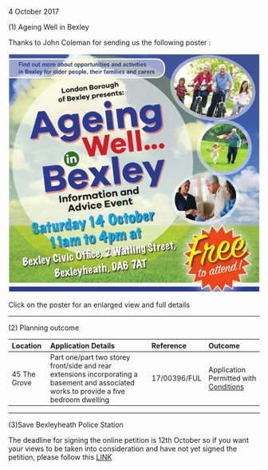 4 October 2017

(1) Ageing Well in Bexley

Thanks to John Coleman for sending us the following poster :

[](http://www.northcrayresidents.org.uk/posters/poster120.pdf)

![Image](images/nm0308_1.gif)

Click on the poster for an enlarged view and full details

---

(2) Planning outcome

| Location     | Application Details                                                                                                                      | Reference    | Outcome                                                                                                     |
| :----------- | :--------------------------------------------------------------------------------------------------------------------------------------- | :----------- | :---------------------------------------------------------------------------------------------------------- |
| 45 The Grove | Part one/part two storey front/side and rear extensions incorporating a basement and associated works to provide a five bedroom dwelling | 17/00396/FUL | Application Permitted with [Conditions](http://www.northcrayresidents.org.uk/letters/45thegroveoutcome.pdf) |

---

(3)Save Bexleyheath Police Station

The deadline for signing the online petition is 12th October so if you want your views to be taken into consideration and have not yet signed the petition, please follow this [LINK](https://you.38degrees.org.uk/petitions/bexleyheath-police-station-front-office-closure-1)
